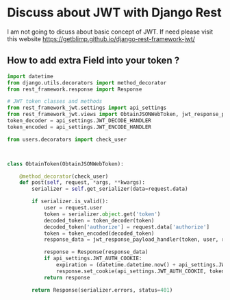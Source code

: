 # Discuss about JWT with Django Rest 
I am not going to dicuss about basic concept of JWT. If need please visit this website 
https://getblimp.github.io/django-rest-framework-jwt/

How to add extra Field into your token ?
- 
```python
import datetime
from django.utils.decorators import method_decorator
from rest_framework.response import Response

# JWT token classes and methods 
from rest_framework_jwt.settings import api_settings
from rest_framework_jwt.views import ObtainJSONWebToken, jwt_response_payload_handler
token_decoder = api_settings.JWT_DECODE_HANDLER
token_encoded = api_settings.JWT_ENCODE_HANDLER

from users.decorators import check_user



class ObtainToken(ObtainJSONWebToken):

    @method_decorator(check_user)
    def post(self, request, *args, **kwargs):
        serializer = self.get_serializer(data=request.data)

        if serializer.is_valid():
            user = request.user
            token = serializer.object.get('token')
            decoded_token = token_decoder(token)
            decoded_token['authorize'] = request.data['authorize']
            token = token_encoded(decoded_token)
            response_data = jwt_response_payload_handler(token, user, request)

            response = Response(response_data)
            if api_settings.JWT_AUTH_COOKIE:
                expiration = (datetime.datetime.now() + api_settings.JWT_EXPIRATION_DELTA)
                response.set_cookie(api_settings.JWT_AUTH_COOKIE, token, expires=expiration, httponly=True)
            return response

        return Response(serializer.errors, status=401)

```

